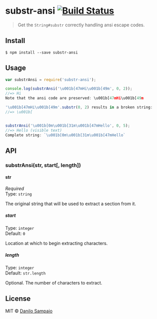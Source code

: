 # substr-ansi [![Build Status](https://travis-ci.org/danilosampaio/substr-ansi.svg?branch=master)](https://travis-ci.org/danilosampaio/substr-ansi)

> Get the `String#substr` correctly handling ansi escape codes.


## Install

```
$ npm install --save substr-ansi
```


## Usage

```js
var substrAnsi = require('substr-ansi');

console.log(substrAnsi('\u001b[47mHi\u001b[49m', 0, 2));
//=> Hi
Note that the ansi code are preserved: \u001b[47mHi\u001b[49m

'\u001b[47mHi\u001b[49m'.substr(0, 2) results in a broken string:
//=> \u001b[


substrAnsi('\u001b[0m\u001b[31m\u001b[47mHello', 0, 5);
//=> Hello (visible text)
Complete string: `\u001b[0m\u001b[31m\u001b[47mHello`
```


## API

### substrAnsi(str, start[, length])

#### str

*Required*  
Type: `string`

The original string that will be used to extract a section from it.

##### start

Type: `integer`  
Default: `0`

Location at which to begin extracting characters.


##### length

Type: `integer`  
Default: `str.length`

Optional. The number of characters to extract.


## License

MIT © [Danilo Sampaio](http://github.org/danilosampaio)
